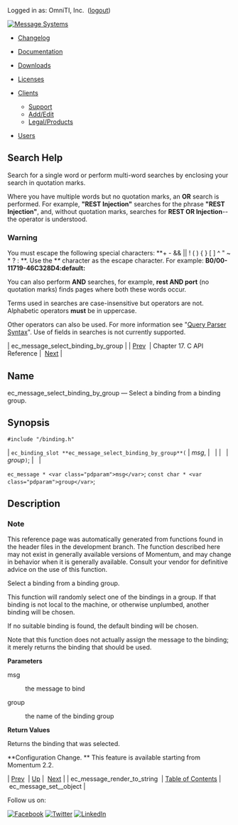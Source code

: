Logged in as: OmniTI, Inc.  ([logout](https://support.messagesystems.com/logout.php))

[![Message Systems](https://support.messagesystems.com/images/ms-white205.png)](https://support.messagesystems.com/start.php) 

*   [Changelog](https://support.messagesystems.com/start.php?show=changelog)
*   [Documentation](https://support.messagesystems.com/docs/)
*   [Downloads](https://support.messagesystems.com/start.php)

*   [Licenses](https://support.messagesystems.com/license_summary.php)
*   <a href="">Clients</a>
    *   [Support](https://support.messagesystems.com/cs.php)
    *   [Add/Edit](https://support.messagesystems.com/edit_client.php)
    *   [Legal/Products](https://support.messagesystems.com/edit_products.php)
*   [Users](https://support.messagesystems.com/edit_customer.php)

## Search Help

Search for a single word or perform multi-word searches by enclosing your search in quotation marks.

Where you have multiple words but no quotation marks, an **OR** search is performed. For example, **"REST Injection"** searches for the phrase **"REST Injection"**, and, without quotation marks, searches for **REST OR Injection**--the operator is understood.

### Warning

You must escape the following special characters: **+ - && || ! ( ) { } [ ] ^ " ~ * ? : \**. Use the **\** character as the escape character. For example: **B0/00-11719-46C328D4\:default\:**

You can also perform **AND** searches, for example, **rest AND port** (no quotation marks) finds pages where both these words occur.

Terms used in searches are case-insensitive but operators are not. Alphabetic operators **must** be in uppercase.

Other operators can also be used. For more information see "[Query Parser Syntax](https://lucene.apache.org/core/old_versioned_docs/versions/3_0_0/queryparsersyntax.html)". Use of fields in searches is not currently supported.

| ec_message_select_binding_by_group |
| [Prev](extending.C.genref.ec_message_render_to_string.php)  | Chapter 17. C API Reference |  [Next](extending.C.genref.ec_message_set__object.php) |

<a name="extending.C.genref.ec_message_select_binding_by_group"></a>
## Name

ec_message_select_binding_by_group — Select a binding from a binding group.

## Synopsis

`#include "/binding.h"`

| `ec_binding_slot **ec_message_select_binding_by_group**(` | <var class="pdparam">msg</var>, |   |
|   | <var class="pdparam">group</var>`)`; |   |

`ec_message * <var class="pdparam">msg</var>`;
`const char * <var class="pdparam">group</var>`;<a name="idp19740336"></a>
## Description

### Note

This reference page was automatically generated from functions found in the header files in the development branch. The function described here may not exist in generally available versions of Momentum, and may change in behavior when it is generally available. Consult your vendor for definitive advice on the use of this function.

Select a binding from a binding group.

This function will randomly select one of the bindings in a group. If that binding is not local to the machine, or otherwise unplumbed, another binding will be chosen.

If no suitable binding is found, the default binding will be chosen.

Note that this function does not actually assign the message to the binding; it merely returns the binding that should be used.

**Parameters**

<dl class="variablelist">

<dt>msg</dt>

<dd>

the message to bind

</dd>

<dt>group</dt>

<dd>

the name of the binding group

</dd>

</dl>

**Return Values**

Returns the binding that was selected.

**Configuration Change. ** This feature is available starting from Momentum 2.2.

| [Prev](extending.C.genref.ec_message_render_to_string.php)  | [Up](extending.C.ref.php) |  [Next](extending.C.genref.ec_message_set__object.php) |
| ec_message_render_to_string  | [Table of Contents](index.php) |  ec_message_set__object |

Follow us on:

[![Facebook](https://support.messagesystems.com/images/icon-facebook.png)](http://www.facebook.com/messagesystems) [![Twitter](https://support.messagesystems.com/images/icon-twitter.png)](http://twitter.com/#!/MessageSystems) [![LinkedIn](https://support.messagesystems.com/images/icon-linkedin.png)](http://www.linkedin.com/company/message-systems)